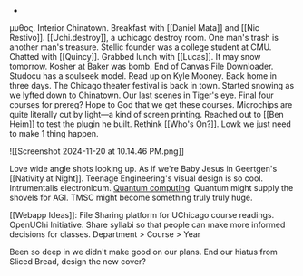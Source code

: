 -
μυθος. Interior Chinatown. Breakfast with [[Daniel Mata]] and [[Nic Restivo]]. [[Uchi.destroy]], a uchicago destroy room. One man's trash is another man's treasure. Stellic founder was a college student at CMU. Chatted with [[Quincy]]. Grabbed lunch with [[Lucas]]. It may snow tomorrow. Kosher at Baker was bomb. End of Canvas File Downloader. Studocu has a soulseek model. Read up on Kyle Mooney. Back home in three days. The Chicago theater festival is back in town. Started snowing as we lyfted down to Chinatown. Our last scenes in Tiger's eye. Final four courses for prereg? Hope to God that we get these courses. Microchips are quite literally cut by light—a kind of screen printing. Reached out to [[Ben Heim]] to test the plugin he built. Rethink [[Who's On?]]. Lowk we just need to make 1 thing happen.

![[Screenshot 2024-11-20 at 10.14.46 PM.png]]

Love wide angle shots looking up. As if we're Baby Jesus in Geertgen's [[Nativity at Night]]. 
Teenage Engineering's visual design is so cool. Intrumentalis electronicum.
[Quantum computing](https://www.youtube.com/watch?v=JhHMJCUmq28). Quantum might supply the shovels for AGI. TMSC might become something truly truly huge. 

[[Webapp Ideas]]: File Sharing platform for UChicago course readings. OpenUChi Initiative. Share syllabi so that people can make more informed decisions for classes. 
Department > Course > Year

Been so deep in we didn't make good on our plans. End our hiatus from Sliced Bread, design the new cover?
